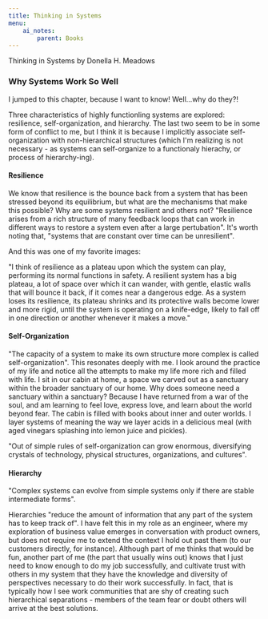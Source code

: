 ```yaml
---
title: Thinking in Systems 
menu:
    ai_notes:
        parent: Books
---
```

Thinking in Systems by Donella H. Meadows

### Why Systems Work So Well

I jumped to this chapter, because I want to know! Well...why do they?!

Three characteristics of highly functionling systems are explored: resilience,
self-organization, and hierarchy. The last two seem to be in some form of
conflict to me, but I think it is because I implicitly associate self-organization
with non-hierarchical structures (which I'm realizing is not necessary - as
systems can self-organize to a functionaly hierachy, or process of hierarchy-ing).

#### Resilience

We know that resilience is the bounce back from a system that has been stressed
beyond its equilibrium, but what are the mechanisms that make this possible?
Why are some systems resilient and others not? "Resilience arises from a rich
structure of many feedback loops that can work in different ways to restore
a system even after a large pertubation". It's worth noting that, "systems that
are constant over time can be unresilient". 

And this was one of my favorite images:

"I think of resilience as a plateau upon which the system can play, performing
its normal functions in safety. A resilient system has a big plateau, a lot of
space over which it can wander, with gentle, elastic walls that will bounce it
back, if it comes near a dangerous edge. As a system loses its resilience,
its plateau shrinks and its protective walls become lower and more rigid, until
the system is operating on a knife-edge, likely to fall off in one direction
or another whenever it makes a move."

#### Self-Organization

"The capacity of a system to make its own structure more complex is called
self-organization". This resonates deeply with me. I look around the practice
of my life and notice all the attempts to make my life more rich and filled
with life. I sit in our cabin at home, a space we carved out as a sanctuary
within the broader sanctuary of our home. Why does someone need a sanctuary
within a sanctuary? Because I have returned from a war of the soul, and am
learning to feel love, express love, and learn about the world beyond fear. 
The cabin is filled with books about inner and outer worlds. I layer systems
of meaning the way we layer acids in a delicious meal (with aged vinegars
splashing into lemon juice and pickles). 

"Out of simple rules of self-organization can grow enormous, diversifying 
crystals of technology, physical structures, organizations, and cultures". 

#### Hierarchy

"Complex systems can evolve from simple systems only if there are stable
intermediate forms". 

Hierarchies "reduce the amount of information that any part of the system has
to keep track of". I have felt this in my role as an engineer, where my exploration
of business value emerges in conversation with product owners, but does not 
require me to extend the context I hold out past them (to our customers directly,
for instance). Although part of me thinks that would be fun, another part of me
(the part that usually wins out) knows that I just need to know enough to do my
job successfully, and cultivate trust with others in my system that they have 
the knowledge and diversity of perspectives necessary to do their work successfully.
In fact, that is typically how I see work communities that are shy of creating 
such hierarchical separations - members of the team fear or doubt others will 
arrive at the best solutions. 
